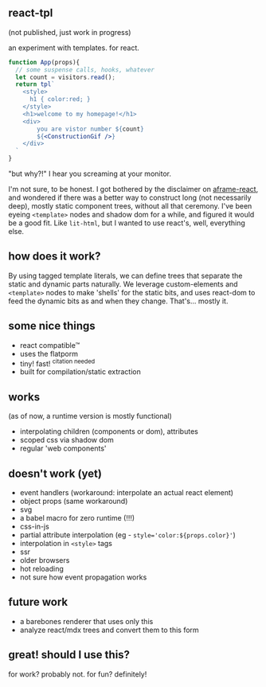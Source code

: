 react-tpl
---

(not published, just work in progress)

an experiment with templates. for react. 

```jsx
function App(props){      
  // some suspense calls, hooks, whatever
  let count = visitors.read(); 
  return tpl`
    <style>
      h1 { color:red; }
    </style>
    <h1>welcome to my homepage!</h1>
    <div>
        you are vistor number ${count}
        ${<ConstructionGif />}
    </div>
  `
}
```

"but why?!" I hear you screaming at your monitor. 

I'm not sure, to be honest. I got bothered by the disclaimer on [aframe-react](https://github.com/ngokevin/aframe-react), and wondered if there was a better way to construct long (not necessarily deep), mostly static component trees, without all that ceremony. I've been eyeing `<template>` nodes and shadow dom for a while, and figured it would be a good fit. Like `lit-html`, but I wanted to use react's, well, everything else.  

how does it work?
---

By using tagged template literals, we can define trees that separate the static and dynamic parts naturally. We leverage custom-elements and `<template>` nodes to make 'shells' for the static bits, and uses react-dom to feed the dynamic bits as and when they change. That's... mostly it.

some nice things 
---

- react compatible™️
- uses the flatporm
- tiny! fast! <sup>citation needed</sup>
- built for compilation/static extraction

works 
---

(as of now, a runtime version is mostly functional)

- interpolating children (components or dom), attributes
- scoped css via shadow dom  
- regular 'web components'

doesn't work (yet)
--- 
 
- event handlers (workaround: interpolate an actual react element)
- object props (same workaround)
- svg 
- a babel macro for zero runtime (!!!)
- css-in-js 
- partial attribute interpolation (eg - `style='color:${props.color}'`)
- interpolation in `<style>` tags 
- ssr 
- older browsers 
- hot reloading 
- not sure how event propagation works 

future work 
--- 

- a barebones renderer that uses only this
- analyze react/mdx trees and convert them to this form 

great! should I use this?
---

for work? probably not. for fun? definitely! 